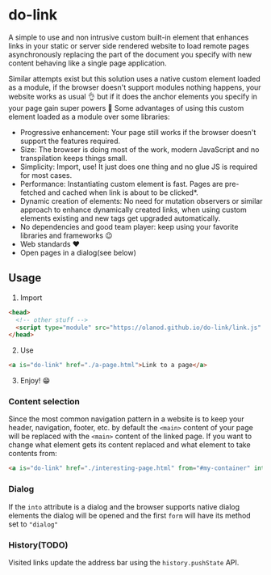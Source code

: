 # do-link
A simple to use and non intrusive custom built-in element that enhances links in your 
static or server side rendered website to load remote pages asynchronously replacing the part of
the document you specify with new content behaving like a single page application.

Similar attempts exist but this solution uses a native custom element loaded as a module,
if the browser doesn't support modules nothing happens, your website works as usual :ok_hand: 
but if it does the anchor elements you specify in your page gain super powers :muscle:
Some advantages of using this custom element loaded as a module over some libraries:
- Progressive enhancement: Your page still works if the browser doesn't support the features required.
- Size: The browser is doing most of the work, modern JavaScript and no transpilation keeps things small.
- Simplicity: Import, use! It just does one thing and no glue JS is required for most cases.
- Performance: Instantiating custom element is fast. Pages are pre-fetched and cached when link is about to be clicked*. 
- Dynamic creation of elements: No need for mutation observers or similar approach to enhance dynamically created links, 
when using custom elements existing and new tags get upgraded automatically.
- No dependencies and good team player: keep using your favorite libraries and frameworks :wink:
- Web standards :heart:
- Open pages in a dialog(see below)

## Usage
1. Import
```html
<head>
  <!-- other stuff -->
  <script type="module" src="https://olanod.github.io/do-link/link.js" async></script>
</head>
```
2. Use
```html
<a is="do-link" href="./a-page.html">Link to a page</a>
```
3. Enjoy! :grin:

### Content selection
Since the most common navigation pattern in a website is to keep your header, navigation, 
footer, etc. by default the `<main>` content of your page will be replaced with the `<main>` content of the linked page.
If you want to change what element gets its content replaced and what element to take contents from:
```html
<a is="do-link" href="./interesting-page.html" from="#my-container" into="aside">Show interesting info</a>
```

### Dialog
If the `into` attribute is a dialog and the browser supports native dialog elements 
the dialog will be opened and the first `form` will have its method set to `"dialog"`

### History(TODO)
Visited links update the address bar using the `history.pushState` API.

